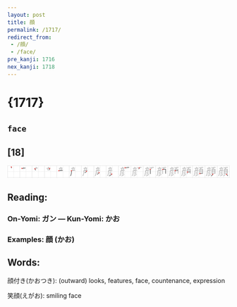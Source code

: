 ```yaml
---
layout: post
title: 顔
permalink: /1717/
redirect_from:
 - /顔/
 - /face/
pre_kanji: 1716
nex_kanji: 1718
---
```


# {1717}

## `face`

## [18]

<div class="stroke"><img src="../images/E9A194.png" /></div>

## Reading:

### On-Yomi: ガン &mdash; Kun-Yomi: かお

### Examples: 顔 (かお)

## Words:

顔付き(かおつき): (outward) looks, features, face, countenance, expression

笑顔(えがお): smiling face
